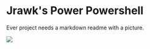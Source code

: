 # Jrawk's Power Powershell

Ever project needs a markdown readme with a picture.

![](http://kevinremde.members.winisp.net/images/TequilaKitty.jpg)
